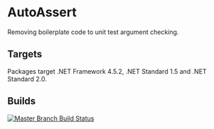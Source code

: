 # AutoAssert

Removing boilerplate code to unit test argument checking.

## Targets

Packages target .NET Framework 4.5.2, .NET Standard 1.5 and .NET Standard 2.0.

## Builds

[![Master Branch Build Status](https://dev.azure.com/simonwendel-public/builds/_apis/build/status/simonwendel.auto-verify?branchName=master)](https://dev.azure.com/simonwendel-public/builds/_build/latest?definitionId=3&branchName=master)